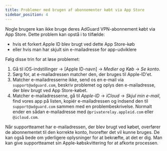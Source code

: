 ```yaml
---
title: Problemer med brugen af abonnementer købt via App Store
sidebar_position: 4
---
```


Nogle brugere kan ikke bruge deres AdGuard VPN-abonnement købt via App Store. Dette problem kan opstå i to tilfælde:

- hvis et forkert Apple ID blev brugt ved dette App Store-køb
- eller hvis man har skjult sin e-mailadresse for app-udviklere

Følg disse trin for at løse problemet:

1. Gå til iOS-indstillinger → [Apple ID-navn] → *Medier og Køb* → *Se konto*.
1. Sørg for, at e-mailadressen matcher den, der bruges til Apple-ID'et.
1. Matcher e-mailadresserne ikke, send os en e-mail via `support@adguard.com`, beskriv problemet og oplys den e-mailadresse, der blev brugt ved App Store-købet.
1. Matcher e-mailadresserne, gå til *Apple-ID* → *iCloud* → *Skjul min e-mail*, find vores app på listen, kopiér e-mailadressen og indsend den til `support@adguard.com` sammen med en problembeskrivelse. Normalt ender en sådan e-mailadresse med `@privaterelay.appleid.com` eller `@icloud.com`.

Når supportteamet har e-mailadressen, der blev brugt ved købet, overfører de abonnementet til den korrekte konto, hvorefter det vil kunne bruges. De kan også bede om yderligere oplysninger for at bekræfte, at det er dig. Man kan give supportteamet sin Apple-købskvittering for at afkorte processen.
